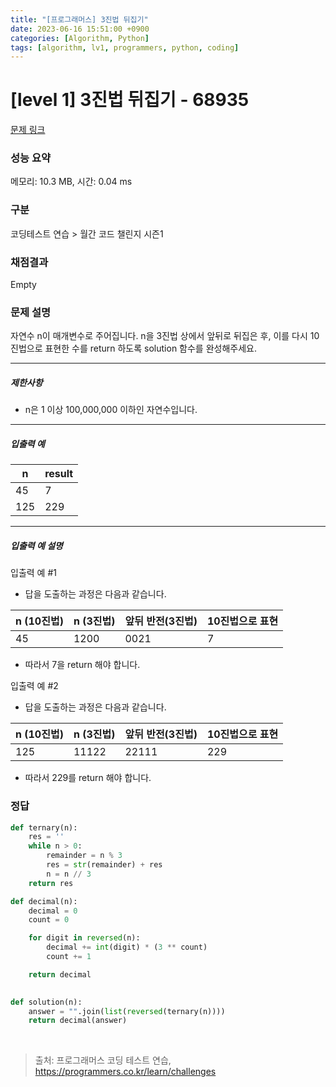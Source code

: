 ```yaml
---
title: "[프로그래머스] 3진법 뒤집기"
date: 2023-06-16 15:51:00 +0900
categories: [Algorithm, Python]
tags: [algorithm, lv1, programmers, python, coding]
---
```


# [level 1] 3진법 뒤집기 - 68935

[문제 링크](https://school.programmers.co.kr/learn/courses/30/lessons/68935)

### 성능 요약

메모리: 10.3 MB, 시간: 0.04 ms

### 구분

코딩테스트 연습 > 월간 코드 챌린지 시즌1

### 채점결과

Empty

### 문제 설명

<p>자연수 n이 매개변수로 주어집니다. n을 3진법 상에서 앞뒤로 뒤집은 후, 이를 다시 10진법으로 표현한 수를 return 하도록 solution 함수를 완성해주세요.</p>

<hr>

<h5>제한사항</h5>

<ul>
<li>n은 1 이상 100,000,000 이하인 자연수입니다.</li>
</ul>

<hr>

<h5>입출력 예</h5>

| n   | result |
|-----|--------|
| 45  | 7      |
| 125 | 229    |

<hr>

<h5>입출력 예 설명</h5>

<p>입출력 예 #1</p>

<ul>
<li>답을 도출하는 과정은 다음과 같습니다.</li>
</ul>

| n (10진법) | n (3진법) | 앞뒤 반전(3진법) | 10진법으로 표현 |
|----------|---------|------------|-----------|
| 45       | 1200    | 0021       | 7         |

<ul>
<li>따라서 7을 return 해야 합니다.</li>
</ul>

<p>입출력 예 #2</p>

<ul>
<li>답을 도출하는 과정은 다음과 같습니다.</li>
</ul>

| n (10진법) | n (3진법) | 앞뒤 반전(3진법) | 10진법으로 표현 |
|----------|---------|------------|-----------|
| 125      | 11122   | 22111      | 229       |

<ul>
<li>따라서 229를 return 해야 합니다.</li>
</ul>

### 정답

```python
def ternary(n):
    res = ''
    while n > 0:
        remainder = n % 3
        res = str(remainder) + res
        n = n // 3
    return res

def decimal(n):
    decimal = 0
    count = 0

    for digit in reversed(n):
        decimal += int(digit) * (3 ** count)
        count += 1

    return decimal
    

def solution(n):
    answer = "".join(list(reversed(ternary(n))))
    return decimal(answer)
```

<br>

> 출처: 프로그래머스 코딩 테스트 연습, https://programmers.co.kr/learn/challenges
